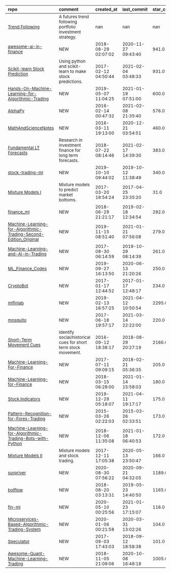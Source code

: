 | <sub>repo</sub>                                                                                                                                                                    | <sub>comment</sub>                                                         | <sub>created_at</sub>          | <sub>last_commit</sub>         | <sub>star_count</sub>   | <sub>repo_status</sub>              | <sub>rating</sub>   |
|:-----------------------------------------------------------------------------------------------------------------------------------------------------------------------------------|:---------------------------------------------------------------------------|:-------------------------------|:-------------------------------|:------------------------|:------------------------------------|:--------------------|
| <sub>[Trend Following](http://inseaddataanalytics.github.io/INSEADAnalytics/ExerciseSet2.html)</sub>                                                                               | <sub>A futures trend following portfolio investment strategy.</sub>        | <sub>nan</sub>                 | <sub>nan</sub>                 | <sub>nan</sub>          | <sub>:heavy_check_mark:</sub>       | <sub></sub>         |
| <sub>[awesome-ai-in-finance](https://github.com/georgezouq/awesome-ai-in-finance)</sub>                                                                                            | <sub>NEW</sub>                                                             | <sub>2018-08-29 02:07:02</sub> | <sub>2020-11-27 09:43:40</sub> | <sub>941.0</sub>        | <sub>:heavy_check_mark:</sub>       | <sub></sub>         |
| <sub>[Scikit-learn Stock Prediction](https://github.com/robertmartin8/MachineLearningStocks)</sub>                                                                                 | <sub>Using python and scikit-learn to make stock predictions.</sub>        | <sub>2017-02-12 04:50:44</sub> | <sub>2021-02-04 03:48:33</sub> | <sub>931.0</sub>        | <sub>:heavy_check_mark:</sub>       | <sub></sub>         |
| <sub>[Hands-On-Machine-Learning-for-Algorithmic-Trading](https://github.com/PacktPublishing/Hands-On-Machine-Learning-for-Algorithmic-Trading)</sub>                               | <sub>NEW</sub>                                                             | <sub>2019-05-07 11:04:25</sub> | <sub>2021-01-19 07:51:00</sub> | <sub>600.0</sub>        | <sub>:heavy_check_mark:</sub>       | <sub></sub>         |
| <sub>[AlphaPy](https://github.com/ScottfreeLLC/AlphaPy)</sub>                                                                                                                      | <sub>NEW</sub>                                                             | <sub>2016-02-14 00:47:32</sub> | <sub>2021-02-08 21:35:40</sub> | <sub>576.0</sub>        | <sub>:heavy_check_mark:</sub>       | <sub></sub>         |
| <sub>[MathAndScienceNotes](https://github.com/melling/MathAndScienceNotes)</sub>                                                                                                   | <sub>NEW</sub>                                                             | <sub>2016-03-11 19:13:00</sub> | <sub>2020-12-21 03:54:51</sub> | <sub>460.0</sub>        | <sub>:heavy_check_mark:</sub>       | <sub></sub>         |
| <sub>[Fundamental LT Forecasts](https://github.com/Hvass-Labs/FinanceOps)</sub>                                                                                                    | <sub>Research in investment finance for long term forecasts.</sub>         | <sub>2018-07-22 08:14:46</sub> | <sub>2021-02-17 14:39:30</sub> | <sub>383.0</sub>        | <sub>:heavy_check_mark:</sub>       | <sub></sub>         |
| <sub>[stock-trading-ml](https://github.com/yacoubb/stock-trading-ml)</sub>                                                                                                         | <sub>NEW</sub>                                                             | <sub>2019-10-10 09:44:02</sub> | <sub>2019-10-12 11:38:49</sub> | <sub>340.0</sub>        | <sub>:heavy_check_mark:</sub>       | <sub></sub>         |
| <sub>[Mixture  Models I](https://github.com/BlackArbsCEO/Mixture_Models)</sub>                                                                                                     | <sub>Mixture models to predict market bottoms.</sub>                       | <sub>2017-03-20 18:54:24</sub> | <sub>2017-04-25 23:35:20</sub> | <sub>31.0</sub>         | <sub>:heavy_multiplication_x:</sub> | <sub></sub>         |
| <sub>[finance_ml](https://github.com/jjakimoto/finance_ml)</sub>                                                                                                                   | <sub>NEW</sub>                                                             | <sub>2018-06-29 21:21:17</sub> | <sub>2019-02-18 12:34:54</sub> | <sub>282.0</sub>        | <sub>:heavy_multiplication_x:</sub> | <sub></sub>         |
| <sub>[Machine-Learning-for-Algorithmic-Trading-Second-Edition_Original](https://github.com/PacktPublishing/Machine-Learning-for-Algorithmic-Trading-Second-Edition_Original)</sub> | <sub>NEW</sub>                                                             | <sub>2019-11-15 08:51:40</sub> | <sub>2021-01-21 07:56:08</sub> | <sub>279.0</sub>        | <sub>:heavy_check_mark:</sub>       | <sub></sub>         |
| <sub>[Machine-Learning-and-AI-in-Trading](https://github.com/PyPatel/Machine-Learning-and-AI-in-Trading)</sub>                                                                     | <sub>NEW</sub>                                                             | <sub>2017-08-30 06:14:59</sub> | <sub>2019-10-29 08:14:39</sub> | <sub>261.0</sub>        | <sub>:heavy_check_mark:</sub>       | <sub></sub>         |
| <sub>[ML_Finance_Codes](https://github.com/mfrdixon/ML_Finance_Codes)</sub>                                                                                                        | <sub>NEW</sub>                                                             | <sub>2019-09-27 16:13:50</sub> | <sub>2020-06-13 21:20:26</sub> | <sub>250.0</sub>        | <sub>:heavy_check_mark:</sub>       | <sub></sub>         |
| <sub>[CryptoBot](https://github.com/AdeelMufti/CryptoBot)</sub>                                                                                                                    | <sub>NEW</sub>                                                             | <sub>2017-01-17 12:44:52</sub> | <sub>2017-01-17 12:48:17</sub> | <sub>234.0</sub>        | <sub>:heavy_multiplication_x:</sub> | <sub></sub>         |
| <sub>[mlfinlab](https://github.com/hudson-and-thames/mlfinlab)</sub>                                                                                                               | <sub>NEW</sub>                                                             | <sub>2019-02-13 16:57:25</sub> | <sub>2021-04-12 10:50:54</sub> | <sub>2295.0</sub>       | <sub>:heavy_check_mark:</sub>       | <sub></sub>         |
| <sub>[mosquito](https://github.com/miro-ka/mosquito)</sub>                                                                                                                         | <sub>NEW</sub>                                                             | <sub>2017-06-18 19:57:17</sub> | <sub>2021-03-14 22:22:00</sub> | <sub>220.0</sub>        | <sub>:heavy_check_mark:</sub>       | <sub></sub>         |
| <sub>[Short-Term Movement Cues](https://github.com/anfederico/Clairvoyant)</sub>                                                                                                   | <sub>Identify  social/historical cues for short term stock movement.</sub> | <sub>2016-09-12 18:38:17</sub> | <sub>2018-08-29 20:27:19</sub> | <sub>2166.0</sub>       | <sub>:heavy_multiplication_x:</sub> | <sub></sub>         |
| <sub>[Machine-Learning-For-Finance](https://github.com/anthonyng2/Machine-Learning-For-Finance)</sub>                                                                              | <sub>NEW</sub>                                                             | <sub>2017-07-11 09:09:15</sub> | <sub>2018-02-21 05:36:35</sub> | <sub>205.0</sub>        | <sub>:heavy_multiplication_x:</sub> | <sub></sub>         |
| <sub>[Machine-Learning-for-Finance](https://github.com/PacktPublishing/Machine-Learning-for-Finance)</sub>                                                                         | <sub>NEW</sub>                                                             | <sub>2018-03-15 06:28:00</sub> | <sub>2021-01-14 15:58:03</sub> | <sub>180.0</sub>        | <sub>:heavy_check_mark:</sub>       | <sub></sub>         |
| <sub>[Stock.Indicators](https://github.com/DaveSkender/Stock.Indicators)</sub>                                                                                                     | <sub>NEW</sub>                                                             | <sub>2019-12-29 05:18:07</sub> | <sub>2021-04-11 19:17:17</sub> | <sub>175.0</sub>        | <sub>:heavy_check_mark:</sub>       | <sub></sub>         |
| <sub>[Pattern-Recognition-for-Forex-Trading](https://github.com/PythonProgramming/Pattern-Recognition-for-Forex-Trading)</sub>                                                     | <sub>NEW</sub>                                                             | <sub>2015-03-26 02:22:03</sub> | <sub>2015-03-26 02:33:51</sub> | <sub>173.0</sub>        | <sub>:heavy_multiplication_x:</sub> | <sub></sub>         |
| <sub>[Machine-Learning-for-Algorithmic-Trading-Bots-with-Python](https://github.com/PacktPublishing/Machine-Learning-for-Algorithmic-Trading-Bots-with-Python)</sub>               | <sub>NEW</sub>                                                             | <sub>2018-12-06 11:35:08</sub> | <sub>2021-01-18 06:40:53</sub> | <sub>172.0</sub>        | <sub>:heavy_check_mark:</sub>       | <sub></sub>         |
| <sub>[Mixture Models II](https://github.com/BlackArbsCEO/mixture_model_trading_public)</sub>                                                                                       | <sub>Mixture models and stock trading.</sub>                               | <sub>2017-12-11 17:05:38</sub> | <sub>2020-05-13 23:50:47</sub> | <sub>166.0</sub>        | <sub>:heavy_check_mark:</sub>       | <sub></sub>         |
| <sub>[surpriver](https://github.com/tradytics/surpriver)</sub>                                                                                                                     | <sub>NEW</sub>                                                             | <sub>2020-08-30 07:56:22</sub> | <sub>2020-09-21 04:32:05</sub> | <sub>1189.0</sub>       | <sub>:heavy_check_mark:</sub>       | <sub></sub>         |
| <sub>[botflow](https://github.com/kkyon/botflow)</sub>                                                                                                                             | <sub>NEW</sub>                                                             | <sub>2018-08-20 03:13:31</sub> | <sub>2019-05-23 14:40:50</sub> | <sub>1165.0</sub>       | <sub>:heavy_check_mark:</sub>       | <sub></sub>         |
| <sub>[fin-ml](https://github.com/tatsath/fin-ml)</sub>                                                                                                                             | <sub>NEW</sub>                                                             | <sub>2020-05-10 00:25:56</sub> | <sub>2021-01-23 17:15:07</sub> | <sub>116.0</sub>        | <sub>:heavy_check_mark:</sub>       | <sub></sub>         |
| <sub>[Microservices-Based-Algorithmic-Trading-System](https://github.com/saeed349/Microservices-Based-Algorithmic-Trading-System)</sub>                                            | <sub>NEW</sub>                                                             | <sub>2020-01-06 00:21:58</sub> | <sub>2020-03-31 13:02:26</sub> | <sub>104.0</sub>        | <sub>:heavy_check_mark:</sub>       | <sub></sub>         |
| <sub>[Speculator](https://github.com/amicks/Speculator)</sub>                                                                                                                      | <sub>NEW</sub>                                                             | <sub>2017-09-03 17:43:03</sub> | <sub>2018-09-12 18:58:38</sub> | <sub>101.0</sub>        | <sub>:heavy_multiplication_x:</sub> | <sub></sub>         |
| <sub>[Awesome-Quant-Machine-Learning-Trading](https://github.com/grananqvist/Awesome-Quant-Machine-Learning-Trading)</sub>                                                         | <sub>NEW</sub>                                                             | <sub>2018-11-05 21:09:06</sub> | <sub>2020-10-08 16:48:18</sub> | <sub>1005.0</sub>       | <sub>:heavy_check_mark:</sub>       | <sub></sub>         |